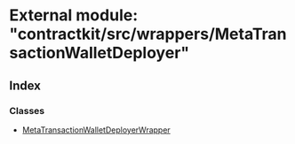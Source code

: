 # External module: "contractkit/src/wrappers/MetaTransactionWalletDeployer"

## Index

### Classes

* [MetaTransactionWalletDeployerWrapper](../classes/_contractkit_src_wrappers_metatransactionwalletdeployer_.metatransactionwalletdeployerwrapper.md)
